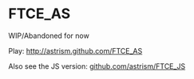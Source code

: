 FTCE_AS
=======
WIP/Abandoned for now

Play:
http://astrism.github.com/FTCE_AS

Also see the JS version:
[github.com/astrism/FTCE_JS](http://github.com/astrism/FTCE_JS)

